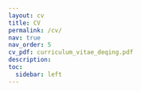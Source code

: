```yaml
---
layout: cv
title: CV
permalink: /cv/
nav: true
nav_order: 5
cv_pdf: curriculum_vitae_deqing.pdf
description:
toc:
  sidebar: left
---
```

